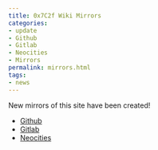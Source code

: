 ```yaml
---
title: 0x7C2f Wiki Mirrors
categories:
- update
- Github
- Gitlab
- Neocities
- Mirrors
permalink: mirrors.html
tags:
- news
---
```


New mirrors of this site have been created!

* [Github](0x7C2f.github.io)
* [Gitlab](0x7C2f.gitlab.io)
* [Neocities](0x7c2f.neocities.org)
